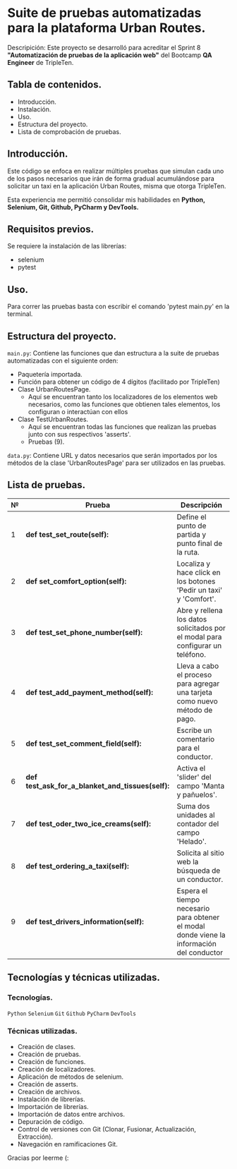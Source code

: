 # Suite de pruebas automatizadas para la plataforma Urban Routes.

Descripición: Este proyecto se desarrolló para acreditar el Sprint 8 **"Automatización de pruebas de la aplicación web"** del Bootcamp **QA Engineer** de TripleTen.

## Tabla de contenidos.
- Introducción.
- Instalación.
- Uso.
- Estructura del proyecto.
- Lista de comprobación de pruebas.

## Introducción.

Este código se enfoca en realizar múltiples pruebas que simulan cada uno de los pasos necesarios que irán de forma gradual acumulándose para solicitar un taxi en la aplicación Urban Routes, misma que otorga TripleTen. 

Esta experiencia me permitió consolidar mis habilidades en **Python, Selenium, Git, Github, PyCharm y DevTools.**

## Requisitos previos.

Se requiere la instalación de las librerías:
- selenium
- pytest

## Uso.

Para correr las pruebas basta con escribir el comando 'pytest main.py' en la terminal.

## Estructura del proyecto.

`main.py`: Contiene las funciones que dan estructura a la suite de pruebas automatizadas con el siguiente orden:

- Paquetería importada.
- Función para obtener un código de 4 dígitos (facilitado por TripleTen)
- Clase UrbanRoutesPage.
  - Aquí se encuentran tanto los localizadores de los elementos web necesarios, como las funciones que obtienen tales elementos, los configuran o interactúan con ellos
- Clase TestUrbanRoutes.
  - Aquí se encuentran todas las funciones que realizan las pruebas junto con sus respectivos 'asserts'.
  - Pruebas (9).

`data.py`: Contiene URL y datos necesarios que serán importados por los métodos de la clase 'UrbanRoutesPage' para ser utilizados en las pruebas.

## Lista de pruebas.

| № | Prueba                                            | Descripción                                                                               |
|---|---------------------------------------------------|-------------------------------------------------------------------------------------------|
| 1 | **def test_set_route(self):**                     | Define el punto de partida y punto final de la ruta.                                      |
| 2 | **def set_comfort_option(self):**                 | Localiza y hace click en los botones 'Pedir un taxi' y 'Comfort'.                         |
| 3 | **def test_set_phone_number(self):**              | Abre y rellena los datos solicitados por el modal para configurar un teléfono.            |
| 4 | **def test_add_payment_method(self):**            | Lleva a cabo el proceso para agregar una tarjeta como nuevo método de pago.               |
| 5 | **def test_set_comment_field(self):**             | Escribe un comentario para el conductor.                                                  |
| 6 | **def test_ask_for_a_blanket_and_tissues(self):** | Activa el 'slider' del campo 'Manta y pañuelos'.                                          |
| 7 | **def test_oder_two_ice_creams(self):**           | Suma dos unidades al contador del campo 'Helado'.                                         |
| 8 | **def test_ordering_a_taxi(self):**               | Solicita al sitio web la búsqueda de un conductor.                                        |
| 9 | **def test_drivers_information(self):**           | Espera el tiempo necesario para obtener el modal donde viene la información del conductor |

## Tecnologías y técnicas utilizadas.

### Tecnologías.

`Python` `Selenium` `Git` `Github` `PyCharm` `DevTools`

### Técnicas utilizadas.

- Creación de clases.
- Creación de pruebas.
- Creación de funciones.
- Creación de localizadores.
- Aplicación de métodos de selenium.
- Creación de asserts.
- Creación de archivos.
- Instalación de librerías.
- Importación de librerías.
- Importación de datos entre archivos.
- Depuración de código.
- Control de versiones con Git (Clonar, Fusionar, Actualización, Extracción).
- Navegación en ramificaciones Git.

Gracias por leerme (: